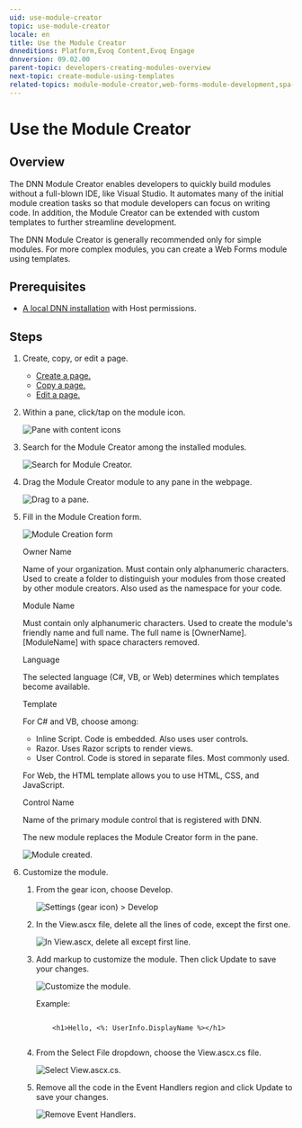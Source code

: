 ```yaml
---
uid: use-module-creator
topic: use-module-creator
locale: en
title: Use the Module Creator
dnneditions: Platform,Evoq Content,Evoq Engage
dnnversion: 09.02.00
parent-topic: developers-creating-modules-overview
next-topic: create-module-using-templates
related-topics: module-module-creator,web-forms-module-development,spa-module-development,mvc-module-development
---
```


# Use the Module Creator

## Overview

The DNN Module Creator enables developers to quickly build modules without a full-blown IDE, like Visual Studio. It automates many of the initial module creation tasks so that module developers can focus on writing code. In addition, the Module Creator can be extended with custom templates to further streamline development.

The DNN Module Creator is generally recommended only for simple modules. For more complex modules, you can create a Web Forms module using templates.

## Prerequisites

*   [A local DNN installation](xref:set-up-dnn) with Host permissions.

## Steps

1.  Create, copy, or edit a page.
    *   [Create a page.](xref:create-single-page-standard)
    *   [Copy a page.](xref:copy-page-pb-all)
    *   [Edit a page.](xref:edit-page-pb-all)
2.  Within a pane, click/tap on the module icon.
    
      
    
    ![Pane with content icons](/images/scr-pane-with-content-icons-module.png)
    
      
    
3.  Search for the Module Creator among the installed modules.
    
      
    
    ![Search for Module Creator.](/images/scr-menuModulesList04ModuleCreator.png)
    
      
    
4.  Drag the Module Creator module to any pane in the webpage.
    
      
    
    ![Drag to a pane.](/images/scr-menuModulesModuleCreatorDrag.png)
    
      
    
5.  Fill in the Module Creation form.
    
      
    
    ![Module Creation form](/images/scr-ModuleCreatorForm.png)
    
      
    
    Owner Name
    
    Name of your organization. Must contain only alphanumeric characters. Used to create a folder to distinguish your modules from those created by other module creators. Also used as the namespace for your code.
    
    Module Name
    
    Must contain only alphanumeric characters. Used to create the module's friendly name and full name. The full name is \[OwnerName\].\[ModuleName\] with space characters removed.
    
    Language
    
    The selected language (C#, VB, or Web) determines which templates become available.
    
    Template
    
    For C# and VB, choose among:
    
    *   Inline Script. Code is embedded. Also uses user controls.
    *   Razor. Uses Razor scripts to render views.
    *   User Control. Code is stored in separate files. Most commonly used.
    
    For Web, the HTML template allows you to use HTML, CSS, and JavaScript.
    
    Control Name
    
    Name of the primary module control that is registered with DNN.
    
    The new module replaces the Module Creator form in the pane.
    
      
    
    ![Module created.](/images/scr-ModuleCreatorModuleCreated.png)
    
      
    
6.  Customize the module.
    1.  From the gear icon, choose Develop.
        
          
        
        ![Settings (gear icon) > Develop](/images/scr-ModuleGearMenuDevelop.png)
        
          
        
    2.  In the View.ascx file, delete all the lines of code, except the first one.
        
          
        
        ![In View.ascx, delete all except first line.](/images/scr-ModuleViewAscx.png)
        
          
        
    3.  Add markup to customize the module. Then click Update to save your changes.
        
          
        
        ![Customize the module.](/images/scr-ModuleCustomize.png)
        
          
        
        Example:
        
        ```
         
            <h1>Hello, <%: UserInfo.DisplayName %></h1>
                                    
        ```
        
    4.  From the Select File dropdown, choose the View.ascx.cs file.
        
          
        
        ![Select View.ascx.cs.](/images/scr-ModuleViewAscxCs.png)
        
          
        
    5.  Remove all the code in the Event Handlers region and click Update to save your changes.
        
          
        
        ![Remove Event Handlers.](/images/scr-ModuleDeleteEventHandlers.png)